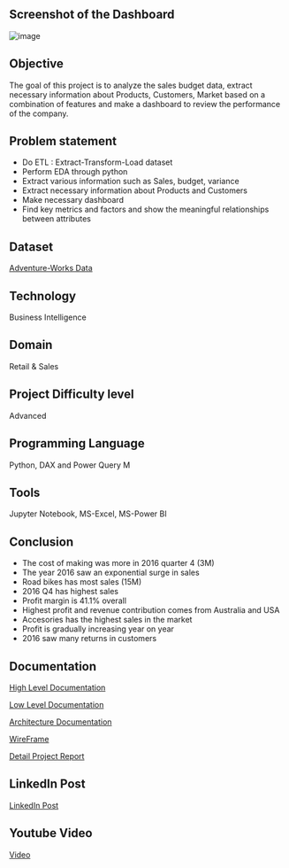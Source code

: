 ## Screenshot of the Dashboard
![image](https://github.com/Budget-Sales-Analysis/Budget_Sales_Analysis_Ineuron/assets/84430963/40c554e8-359d-4ae4-8536-c3c7b698a5b6)

## Objective
The goal of this project is to analyze the sales budget data, extract necessary information about Products, Customers, Market based on a combination of features and make a dashboard to review the performance of the company.

## Problem statement
- Do ETL : Extract-Transform-Load dataset
- Perform EDA through python
- Extract various information such as Sales, budget, variance
- Extract necessary information about Products and Customers
- Make necessary dashboard
- Find key metrics and factors and show the meaningful relationships between attributes

## Dataset
[Adventure-Works Data](https://drive.google.com/drive/folders/165Pjmfb9W9PGy0rZjHEA22LW0Lt3Y-Q8)

## Technology
Business Intelligence

## Domain
Retail & Sales

## Project Difficulty level
Advanced

## Programming Language
Python, DAX and Power Query M

## Tools
Jupyter Notebook, MS-Excel, MS-Power BI

## Conclusion
- The cost of making was more in 2016 quarter 4 (3M)
- The year 2016 saw an exponential surge in sales
- Road bikes has most sales (15M)
- 2016 Q4 has highest sales
- Profit margin is 41.1% overall
- Highest profit and revenue contribution comes from Australia and USA
- Accesories has the highest sales in the market
- Profit is gradually increasing year on year
- 2016 saw many returns in customers

## Documentation

[High Level Documentation](https://github.com/Budget-Sales-Analysis/Budget_Sales_Analysis_Ineuron/blob/master/Documents/ARCHITECTURE%20DESIGN_INTERN.pdf)

[Low Level Documentation](https://github.com/Budget-Sales-Analysis/Budget_Sales_Analysis_Ineuron/blob/master/Documents/HIGH%20LEVEL%20DESIGN_intern.pdf)

[Architecture Documentation](https://github.com/Budget-Sales-Analysis/Budget_Sales_Analysis_Ineuron/blob/master/Documents/ARCHITECTURE%20DESIGN_INTERN.pdf)

[WireFrame](https://github.com/doke93/Budget-Sales-Data-Analysis-Project-Ineuron/blob/main/Document%20pdf/04%20Wireframe.pdf)

[Detail Project Report](https://github.com/doke93/Budget-Sales-Data-Analysis-Project-Ineuron/blob/main/Document%20pdf/05%20Detailed%20Project%20Report.pdf)

## LinkedIn Post
[LinkedIn Post](https://www.linkedin.com/posts/siddarth-ambannavar_projectbudgetanalysis-powerbi-dataanalytics-activity-7080175700321701888-aPJT/?utm_source=share&utm_medium=member_desktop)

## Youtube Video
[Video](https://lnkd.in/g7tAZEUs)
